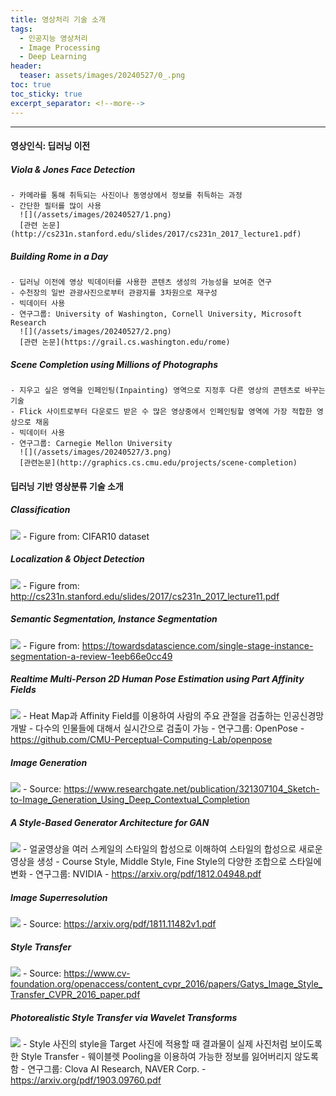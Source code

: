 ```yaml
---
title: 영상처리 기술 소개
tags:
  - 인공지능 영상처리
  - Image Processing
  - Deep Learning
header:
  teaser: assets/images/20240527/0_.png
toc: true
toc_sticky: true
excerpt_separator: <!--more-->
---
```

---

#### 영상인식: 딥러닝 이전
##### Viola & Jones Face Detection
	- 카메라를 통해 취득되는 사진이나 동영상에서 정보를 취득하는 과정
	- 간단한 필터를 많이 사용
	  ![](/assets/images/20240527/1.png)
	  [관련 논문](http://cs231n.stanford.edu/slides/2017/cs231n_2017_lecture1.pdf)
##### Building Rome in a Day
	- 딥러닝 이전에 영상 빅데이터를 사용한 콘텐츠 생성의 가능성을 보여준 연구
	- 수천장의 일반 관광사진으로부터 관광지를 3차원으로 재구성
	- 빅데이터 사용
	- 연구그룹: University of Washington, Cornell University, Microsoft Research
	  ![](/assets/images/20240527/2.png)
	  [관련 논문](https://grail.cs.washington.edu/rome)
##### Scene Completion using Millions of Photographs
	- 지우고 싶은 영역을 인페인팅(Inpainting) 영역으로 지정후 다른 영상의 콘텐츠로 바꾸는 기술
	- Flick 사이트로부터 다운로드 받은 수 많은 영상중에서 인페인팅할 영역에 가장 적합한 영상으로 채움
	- 빅데이터 사용
	- 연구그룹: Carnegie Mellon University
	  ![](/assets/images/20240527/3.png)
	  [관련논문](http://graphics.cs.cmu.edu/projects/scene-completion)

#### 딥러닝 기반 영상분류 기술 소개
##### Classification
  ![](/assets/images/20240527/4.png)
	- Figure from: CIFAR10 dataset
##### Localization & Object Detection
  ![](/assets/images/20240527/5.png)
	- Figure from: http://cs231n.stanford.edu/slides/2017/cs231n_2017_lecture11.pdf
##### Semantic Segmentation, Instance Segmentation
  ![](/assets/images/20240527/6.png)
	- Figure from: https://towardsdatascience.com/single-stage-instance-segmentation-a-review-1eeb66e0cc49
##### Realtime Multi-Person 2D Human Pose Estimation using Part Affinity Fields
  ![](/assets/images/20240527/7.png)
	- Heat Map과 Affinity Field를 이용하여 사람의 주요 관절을 검출하는 인공신경망 개발
	- 다수의 인물들에 대해서 실시간으로 검출이 가능
	- 연구그룹: OpenPose
	- https://github.com/CMU-Perceptual-Computing-Lab/openpose
##### Image Generation
  ![](/assets/images/20240527/8.png)
	- Source: https://www.researchgate.net/publication/321307104_Sketch-to-Image_Generation_Using_Deep_Contextual_Completion
##### A Style-Based Generator Architecture for GAN
  ![](/assets/images/20240527/9.png)
	- 얼굴영상을 여러 스케일의 스타일의 합성으로 이해하여 스타일의 합성으로 새로운 영상을 생성
	- Course Style, Middle Style, Fine Style의 다양한 조합으로 스타일에 변화
	- 연구그룹: NVIDIA
	- https://arxiv.org/pdf/1812.04948.pdf
##### Image Superresolution
  ![](/assets/images/20240527/10.png)
	- Source: https://arxiv.org/pdf/1811.11482v1.pdf
##### Style Transfer
  ![](/assets/images/20240527/11.png)
	- Source: https://www.cv-foundation.org/openaccess/content_cvpr_2016/papers/Gatys_Image_Style_Transfer_CVPR_2016_paper.pdf
##### Photorealistic Style Transfer via Wavelet Transforms
  ![](/assets/images/20240527/12.png)
	- Style 사진의 style을 Target 사진에 적용할 때 결과물이 실제 사진처럼 보이도록 한 Style Transfer
	- 웨이블렛 Pooling을 이용하여 가능한 정보를 잃어버리지 않도록 함
	- 연구그룹: Clova AI Research, NAVER Corp.
	- https://arxiv.org/pdf/1903.09760.pdf
